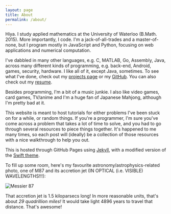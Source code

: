 ```yaml
---
layout: page
title: About
permalink: /about/
---
```


Hiya. I study applied mathematics at the University of Waterloo (B.Math. 2015). More importantly, I code. I'm a jack-of-all-trades and a master-of-none, but I program mostly in JavaScript and Python, focusing on web applications and numerical computation.

I've dabbled in many other languages, e.g. C, MATLAB, Go, Assembly, Java, across many different kinds of programming, e.g. back-end, Android, games, security, hardware. I like all of it, except Java, sometimes. To see what I've done, check out my [projects page](projects) or my [GitHub](https://github.com/SaintDako). You can also check out my [resume](http://saintdako.com/Dakota-StLaurent-resume.pdf).

Besides programming, I'm a bit of a music junkie. I also like video games, card games, TV/anime and I'm a huge fan of Japanese Mahjong, although I'm pretty bad at it.

This website is meant to host tutorials for either problems I've been stuck on for a while, or random things. If you're a programmer, I'm sure you've come across a problem that takes a lot of time to solve, and you had to go through several resources to piece things together. It's happened to me many times, so each post will (ideally) be a collection of those resources with a nice walkthrough to help you out.

This is hosted through GitHub Pages using [Jekyll](http://jekyllrb.com), with a modified version of the [Swift theme](https://github.com/pranavrajs/swift).

To fill up some room, here's my favourite astronomy/astrophysics-related photo, one of M87 and its accretion jet (IN OPTICAL (i.e. VISIBLE) WAVELENGTHS!!!):

![Messier 87](http://upload.wikimedia.org/wikipedia/commons/3/39/M87_jet.jpg "Messier 87")

That accretion jet is 1.5 kiloparsecs long! In more reasonable units, that's about *29 quadrillion miles!* It would take light 4896 years to travel that distance. That's awesome!

<!--
For some filler, here's a great picture my good friend Jacky made:

<div id="container" style="text-align: center;">
  <img src="http://saintdako.com/img/Rainking.png" width="350px" height='500px' title="King of the Rain!" alt="King of the Rain!" style="border: none; background-color: light-grey;">
</div>
-->